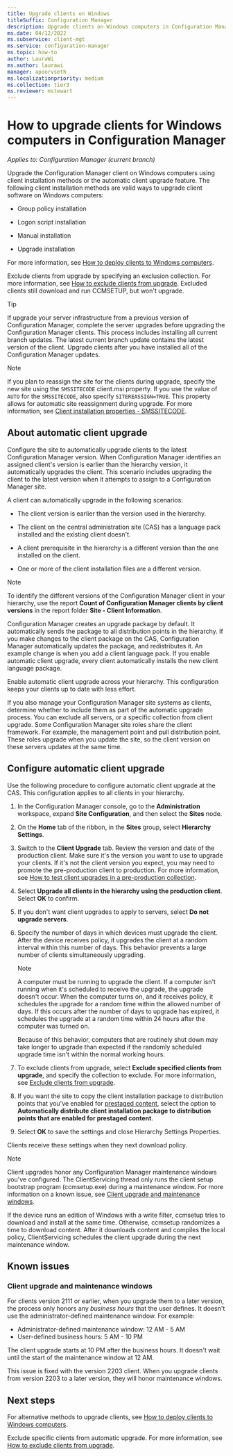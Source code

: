 ```yaml
---
title: Upgrade clients on Windows
titleSuffix: Configuration Manager
description: Upgrade clients on Windows computers in Configuration Manager.
ms.date: 04/12/2022
ms.subservice: client-mgt
ms.service: configuration-manager
ms.topic: how-to
author: LauraWi
ms.author: laurawi
manager: apoorvseth
ms.localizationpriority: medium
ms.collection: tier3
ms.reviewer: mstewart
---
```


# How to upgrade clients for Windows computers in Configuration Manager

*Applies to: Configuration Manager (current branch)*

Upgrade the Configuration Manager client on Windows computers using client installation methods or the automatic client upgrade feature. The following client installation methods are valid ways to upgrade client software on Windows computers:

- Group policy installation

- Logon script installation

- Manual installation

- Upgrade installation

For more information, see [How to deploy clients to Windows computers](../../deploy/deploy-clients-to-windows-computers.md).

Exclude clients from upgrade by specifying an exclusion collection. For more information, see [How to exclude clients from upgrade](exclude-clients-windows.md). Excluded clients still download and run CCMSETUP, but won't upgrade.

> [!TIP]
> If upgrade your server infrastructure from a previous version of Configuration Manager, complete the server upgrades before upgrading the Configuration Manager clients. This process includes installing all current branch updates. The latest current branch update contains the latest version of the client. Upgrade clients after you have installed all of the Configuration Manager updates.

> [!NOTE]
> If you plan to reassign the site for the clients during upgrade, specify the new site using the `SMSSITECODE` client.msi property. If you use the value of `AUTO` for the `SMSSITECODE`, also specify `SITEREASSIGN=TRUE`. This property allows for automatic site reassignment during upgrade. For more information, see [Client installation properties - SMSSITECODE](../../deploy/about-client-installation-properties.md#smssitecode).

## <a name="bkmk_autoupdate"></a> About automatic client upgrade

Configure the site to automatically upgrade clients to the latest Configuration Manager version. When Configuration Manager identifies an assigned client's version is earlier than the hierarchy version, it automatically upgrades the client. This scenario includes upgrading the client to the latest version when it attempts to assign to a Configuration Manager site.

A client can automatically upgrade in the following scenarios:

- The client version is earlier than the version used in the hierarchy.

- The client on the central administration site (CAS) has a language pack installed and the existing client doesn't.

- A client prerequisite in the hierarchy is a different version than the one installed on the client.

- One or more of the client installation files are a different version.

> [!NOTE]
> To identify the different versions of the Configuration Manager client in your hierarchy, use the report **Count of Configuration Manager clients by client versions** in the report folder **Site - Client Information**.

Configuration Manager creates an upgrade package by default. It automatically sends the package to all distribution points in the hierarchy. If you make changes to the client package on the CAS, Configuration Manager automatically updates the package, and redistributes it. An example change is when you add a client language pack. If you enable automatic client upgrade, every client automatically installs the new client language package.

Enable automatic client upgrade across your hierarchy. This configuration keeps your clients up to date with less effort.

If you also manage your Configuration Manager site systems as clients, determine whether to include them as part of the automatic upgrade process. You can exclude all servers, or a specific collection from client upgrade. Some Configuration Manager site roles share the client framework. For example, the management point and pull distribution point. These roles upgrade when you update the site, so the client version on these servers updates at the same time.

## <a name="bkmk_configure"></a> Configure automatic client upgrade

Use the following procedure to configure automatic client upgrade at the CAS. This configuration applies to all clients in your hierarchy.

1. In the Configuration Manager console, go to the **Administration** workspace, expand **Site Configuration**, and then select the **Sites** node.

1. On the **Home** tab of the ribbon, in the **Sites** group, select **Hierarchy Settings**.

1. Switch to the **Client Upgrade** tab. Review the version and date of the production client. Make sure it's the version you want to use to upgrade your clients. If it's not the client version you expect, you may need to promote the pre-production client to production. For more information, see [How to test client upgrades in a pre-production collection](test-client-upgrades.md).

1. Select **Upgrade all clients in the hierarchy using the production client**. Select **OK** to confirm.

1. If you don't want client upgrades to apply to servers, select **Do not upgrade servers**.

1. Specify the number of days in which devices must upgrade the client. After the device receives policy, it upgrades the client at a random interval within this number of days. This behavior prevents a large number of clients simultaneously upgrading.

    > [!NOTE]
    > A computer must be running to upgrade the client. If a computer isn't running when it's scheduled to receive the upgrade, the upgrade doesn't occur. When the computer turns on, and it receives policy, it schedules the upgrade for a random time within the allowed number of days. If this occurs after the number of days to upgrade has expired, it schedules the upgrade at a random time within 24 hours after the computer was turned on.
    >
    > Because of this behavior, computers that are routinely shut down may take longer to upgrade than expected if the randomly scheduled upgrade time isn't within the normal working hours.

1. To exclude clients from upgrade, select **Exclude specified clients from upgrade**, and specify the collection to exclude. For more information, see [Exclude clients from upgrade](exclude-clients-windows.md).

1. If you want the site to copy the client installation package to distribution points that you've enabled for [prestaged content](../../../plan-design/hierarchy/manage-network-bandwidth.md#BKMK_PrestagingContent), select the option to **Automatically distribute client installation package to distribution points that are enabled for prestaged content**.

1. Select **OK** to save the settings and close Hierarchy Settings Properties.

Clients receive these settings when they next download policy.

> [!NOTE]
> Client upgrades honor any Configuration Manager maintenance windows you've configured. The ClientServicing thread only runs the client setup bootstrap program (ccmsetup.exe) during a maintenance window. For more information on a known issue, see [Client upgrade and maintenance windows](#client-upgrade-and-maintenance-windows).<!-- 13901385 -->
>
> If the device runs an edition of Windows with a write filter, ccmsetup tries to download and install at the same time. Otherwise, ccmsetup randomizes a time to download content. After it downloads content and compiles the local policy, ClientServicing schedules the client upgrade during the next maintenance window.<!-- SCCMDocs#896, MEMDocs#1920 -->

## Known issues

### Client upgrade and maintenance windows

<!-- 13901385 -->

For clients version 2111 or earlier, when you upgrade them to a later version, the process only honors any _business hours_ that the user defines. It doesn't use the administrator-defined maintenance window. For example:

- Administrator-defined maintenance window: 12 AM - 5 AM
- User-defined business hours: 5 AM - 10 PM

The client upgrade starts at 10 PM after the business hours. It doesn't wait until the start of the maintenance window at 12 AM.

This issue is fixed with the version 2203 client. When you upgrade clients from version 2203 to a later version, they will honor maintenance windows.

## Next steps

For alternative methods to upgrade clients, see [How to deploy clients to Windows computers](../../deploy/deploy-clients-to-windows-computers.md).

Exclude specific clients from automatic upgrade. For more information, see [How to exclude clients from upgrade](exclude-clients-windows.md).
